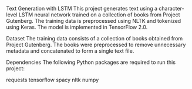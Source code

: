 Text Generation with LSTM
This project generates text using a character-level LSTM neural network trained on a collection of books from Project Gutenberg. The training data is preprocessed using NLTK and tokenized using Keras. The model is implemented in TensorFlow 2.0.

Dataset
The training data consists of a collection of books obtained from Project Gutenberg. The books were preprocessed to remove unnecessary metadata and concatenated to form a single text file.

Dependencies
The following Python packages are required to run this project:

requests
tensorflow
spacy
nltk
numpy


